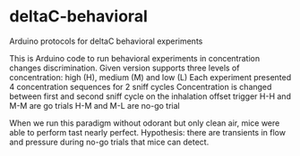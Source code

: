 # deltaC-behavioral
Arduino protocols for deltaC behavioral experiments

This is Arduino code to run behavioral experiments in concentration changes discrimination.
Given version supports three levels of concentration: high (H), medium (M) and low (L)
Each experiment presented 4 concentration sequences for 2 sniff cycles
Concentration is changed between first and second sniff cycle on the inhalation offset trigger
    H-H and M-M are go trials
    H-M and M-L are no-go trial
    
When we run this paradigm without odorant but only clean air, mice were able to perform tast nearly perfect.
Hypothesis: there are transients in flow and pressure during no-go trials that mice can detect.
